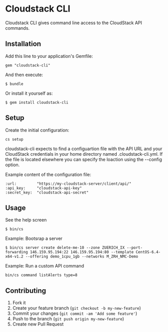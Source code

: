# Cloudstack CLI

Cloudstack CLI gives command line access to the CloudStack API commands.

## Installation

Add this line to your application's Gemfile:

    gem "cloudstack-cli"

And then execute:

    $ bundle

Or install it yourself as:

    $ gem install cloudstack-cli

## Setup

Create the initial configuration:

	cs setup

cloudstack-cli expects to find a configuartion file with the API URL and your CloudStack credentials in your home directory named .cloudstack-cli.yml. If the file is located elsewhere you can specify the loaction using the --config option.

Example content of the configuration file:

    :url:         "https://my-cloudstack-server/client/api/"
	:api_key:     "cloudstack-api-key"
	:secret_key:  "cloudstack-api-secret"

## Usage

See the help screen

    $ bin/cs

Example: Bootsrap a server

    $ bin/cs server create delete-me-10 --zone ZUERICH_IX --port-forwarding 146.159.95.194:22 146.159.95.194:80 --template CentOS-6.4-x64-v1.2 --offering demo_1cpu_1gb --networks M_ZRH_NMC-Demo

Example: Run a custom API command

    bin/cs command listAlerts type=8


## Contributing

1. Fork it
2. Create your feature branch (`git checkout -b my-new-feature`)
3. Commit your changes (`git commit -am 'Add some feature'`)
4. Push to the branch (`git push origin my-new-feature`)
5. Create new Pull Request
